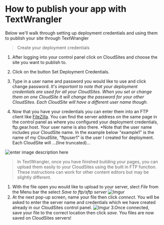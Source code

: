 How to publish your app with TextWrangler
==================

Below we'll walk through setting up deployment credentials and using them to publish your site through TextWrangler

>Create your deployment credentials 

 1. After logging into your control panel click on CloudSites and choose the site you want to publish to. 
 
 2. Click on the button Set Deployment Credentials.
 
 3. Type in a user name and password you would like to use and click change password. *It's important to note that your deployment credentials are used for all your CloudSites. When you set or change them on one CloudSite it will change the password for your other CloudSites. Each CloudSite will have a different user name though.* 
 
 4. Now that you have your credentials you can enter them into an FTP client like [FileZilla](https://filezilla-project.org/download.php?type=client). You can find the server address on the same page in the control panel as where you configured your deployment credentials, ftp.gear.host. Your user name is also there. *Note that the user name includes your CloudSite name. In the example below "example1" is the name of my CloudSite, "ftpuser1" is the user I created for deployment. Each CloudSite will ...(line truncated)...
 
 ![enter image description here][quick-glance]


 
> In TextWrangler, once you have finished building your pages, you can upload them easily to your CloudSites using the built in FTP function. These instructions can work for other content editors but may be slightly different.
 

 1. With the file open you would like to upload to your server, slect *File* from the Menu bar the select *Save to ftp/sftp server*
 ![Imgur](http://i.imgur.com/LBlY7ts.png)
 2. At the next pop-up screen, name your file then click *connect*. You will be asked to enter the server name and credentials which we have created already in our CloudSites control panel.
 ![Imgur](http://i.imgur.com/fSkCBZp.png)
 3.Once connected, save your file to the correct location then click *save*. You files are now saved on CloudSites servers!


[quick-glance]: https://raw.githubusercontent.com/GearHost/docs/master/Images/quick-glance.png
